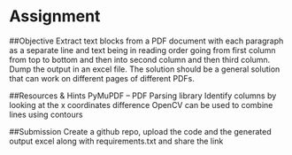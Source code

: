# Assignment

##Objective
Extract text blocks from a PDF document with each paragraph as a separate line and text being in 
reading order going from first column from top to bottom and then into second column and then 
third column. Dump the output in an excel file.
The solution should be a general solution that can work on different pages of different PDFs.

##Resources & Hints
PyMuPDF – PDF Parsing library
Identify columns by looking at the x coordinates difference
OpenCV can be used to combine lines using contours

##Submission
Create a github repo, upload the code and the generated output excel along with requirements.txt 
and share the link
